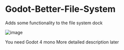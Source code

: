 # Godot-Better-File-System

Adds some functionality to the file system dock

![image](https://user-images.githubusercontent.com/104021024/208694738-9a554b43-103f-45f1-8e92-645a58c29715.png)

You need Godot 4 mono
More detailed description later
